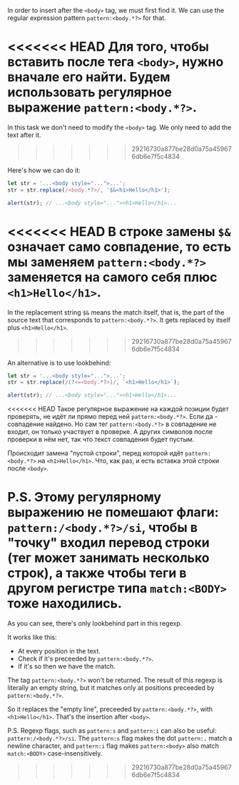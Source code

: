 In order to insert after the `<body>` tag, we must first find it. We can use the regular expression pattern `pattern:<body.*?>` for that.

<<<<<<< HEAD
Для того, чтобы вставить после тега `<body>`, нужно вначале его найти. Будем использовать регулярное выражение `pattern:<body.*?>`.
=======
In this task we don't need to modify the `<body>` tag. We only need to add the text after it.
>>>>>>> 29216730a877be28d0a75a459676db6e7f5c4834

Here's how we can do it:

```js run
let str = '...<body style="...">...';
str = str.replace(/<body.*?>/, '$&<h1>Hello</h1>');

alert(str); // ...<body style="..."><h1>Hello</h1>...
```

<<<<<<< HEAD
В строке замены `$&` означает само совпадение, то есть мы заменяем `pattern:<body.*?>` заменяется на самого себя плюс `<h1>Hello</h1>`.
=======
In the replacement string `$&` means the match itself, that is, the part of the source text that corresponds to `pattern:<body.*?>`. It gets replaced by itself plus `<h1>Hello</h1>`.
>>>>>>> 29216730a877be28d0a75a459676db6e7f5c4834

An alternative is to use lookbehind:

```js run
let str = '...<body style="...">...';
str = str.replace(/(?<=<body.*?>)/, `<h1>Hello</h1>`);

alert(str); // ...<body style="..."><h1>Hello</h1>...
```

<<<<<<< HEAD
Такое регулярное выражение на каждой позиции будет проверять, не идёт ли прямо перед ней `pattern:<body.*?>`. Если да - совпадение найдено. Но сам тег `pattern:<body.*?>` в совпадение не входит, он только участвует в проверке. А других символов после проверки в нём нет, так что текст совпадения будет пустым.

Происходит замена "пустой строки", перед которой идёт `pattern:<body.*?>` на `<h1>Hello</h1>`. Что, как раз, и есть вставка этой строки после `<body>`.

P.S. Этому регулярному выражению не помешают флаги: `pattern:/<body.*?>/si`, чтобы в "точку" входил перевод строки (тег может занимать несколько строк), а также чтобы теги в другом регистре типа `match:<BODY>` тоже находились.
=======
As you can see, there's only lookbehind part in this regexp.

It works like this:
- At every position in the text.
- Check if it's preceeded by `pattern:<body.*?>`.
- If it's so then we have the match.

The tag `pattern:<body.*?>` won't be returned. The result of this regexp is literally an empty string, but it matches only at positions preceeded by `pattern:<body.*?>`.

So it replaces the "empty line", preceeded by `pattern:<body.*?>`, with `<h1>Hello</h1>`. That's the insertion after `<body>`.

P.S. Regexp flags, such as `pattern:s` and `pattern:i` can also be useful: `pattern:/<body.*?>/si`. The `pattern:s` flag makes the dot `pattern:.` match a newline character, and `pattern:i` flag makes `pattern:<body>` also match `match:<BODY>` case-insensitively.
>>>>>>> 29216730a877be28d0a75a459676db6e7f5c4834
